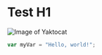 # Test H1
![Image of Yaktocat](https://octodex.github.com/images/yaktocat.png)
``` javascript
var myVar = "Hello, world!";
```
